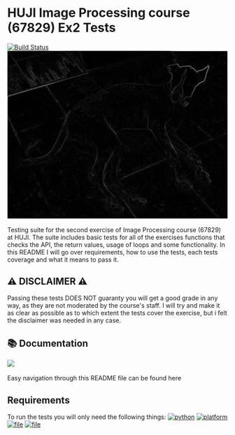 # HUJI Image Processing course (67829) Ex2 Tests
[![Build Status](https://img.shields.io/badge/build%20version-1.0-green)](https://github.com/AssafHalsadi/Tests_ImageProcessingEx02)
![](../readme_assets/julie_der.jpg)

Testing suite for the second exercise of Image Processing course (67829) at HUJI. The suite includes basic tests for all of the exercises functions that checks the API, the return values, usage of loops and some functionality. In this README I will go over requirements, how to use the tests, each tests coverage and what it means to pass it.


## :warning: DISCLAIMER :warning:
Passing these tests DOES NOT guaranty you will get a good grade in any way, as they are not moderated by the course's staff.
I will try and make it as clear as possible as to which extent the tests cover the exercise, but i felt the disclaimer was needed in any case.

## :books: Documentation
[![](https://user-images.githubusercontent.com/4301109/70686099-3855f780-1c79-11ea-8141-899e39459da2.png)](https://assafhalsadi.github.io/Tests_ImageProcessingEx02/. )

Easy navigation through this README file can be found here

## Requirements
To run the tests you will only need the following things:
[![python](https://img.shields.io/badge/python-3-blue.svg?logo=python&labelColor=yellow)](https://www.python.org/downloads/)
[![platform](https://img.shields.io/badge/platform-osx%2Flinux%2Fwindows-green.svg)](https://github.com/AssafHalsadi/Tests_ImageProcessingEx02)
[![file](https://img.shields.io/badge/file-ex2__helper.py-red)](https://moodle2.cs.huji.ac.il/nu20/course/view.php?id=67829)
[![file](https://img.shields.io/badge/file-sol2.py-red)](https://moodle2.cs.huji.ac.il/nu20/course/view.php?id=67829)


